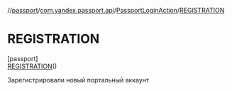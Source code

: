 //[passport](../../../../index.md)/[com.yandex.passport.api](../../index.md)/[PassportLoginAction](../index.md)/[REGISTRATION](index.md)

# REGISTRATION

[passport]\
[REGISTRATION](index.md)()

Зарегистрировали новый портальный аккаунт
